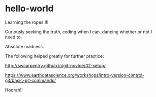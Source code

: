# hello-world
Learning the ropes !!!

Curiously seeking the truth, coding when I can, dancing whether or not I need to. 

Absolute madness.

The following helped greatly for further practice:

http://swcarpentry.github.io/git-novice/02-setup/

https://www.earthdatascience.org/workshops/intro-version-control-git/basic-git-commands/

Hoorah!!